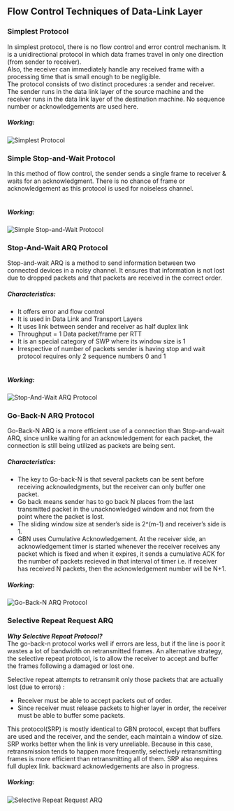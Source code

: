 ## Flow Control Techniques of Data-Link Layer
### Simplest Protocol
In simplest protocol, there is no flow control and error control mechanism. It is a unidirectional protocol in which data frames travel in only one direction (from sender to receiver). <br>
Also, the receiver can immediately handle any received frame with a processing time that is small enough to be negligible. <br>
The protocol consists of two distinct procedures :a sender and receiver. The sender runs in the data link layer of the source machine and the receiver runs in the data link layer of the destination machine. No sequence number or acknowledgements are used here. <br>

##### Working:
![Simplest Protocol](https://10.100.13.215/16CO140/CO250-MP-121-124-140/raw/master/images/introduction/simplest.jpg "Simplest Protocol")

### Simple Stop-and-Wait Protocol
In this method of flow control, the sender sends a single frame to receiver & waits for an acknowledgment. There is no chance of frame or acknowledgement as this protocol is used for noiseless channel.
<br><br>

##### Working:<br>
![Simple Stop-and-Wait Protocol](https://10.100.13.215/16CO140/CO250-MP-121-124-140/raw/master/images/introduction/StopWaitProtocol.jpg "Simple Stop-and-Wait Protocol")

### Stop-And-Wait ARQ Protocol

Stop-and-wait ARQ is a method to send information between two connected devices in a noisy channel. It ensures that information is not lost due to dropped packets and that packets are received in the correct order. <br>

##### Characteristics:<br>
* It offers error and flow control<br>
* It is used in Data Link and Transport Layers<br>
* It uses link between sender and receiver as half duplex link<br>
* Throughput = 1 Data packet/frame per RTT<br>
* It is an special category of SWP where its window size is 1<br>
* Irrespective of number of packets sender is having stop and wait protocol  requires only  2 sequence numbers 0 and 1
<br><br>

##### Working: <br>
![Stop-And-Wait ARQ Protocol](https://10.100.13.215/16CO140/CO250-MP-121-124-140/raw/master/images/introduction/StopandWaitARQ.png "Stop-And-Wait ARQ Protocol")

### Go-Back-N ARQ Protocol
Go-Back-N ARQ is a more efficient use of a connection than Stop-and-wait ARQ, since unlike waiting for an acknowledgement for each packet, the connection is still being utilized as packets are being sent. 
##### Characteristics:
* The key to Go-back-N is that several packets can be sent before receiving acknowledgments, but the receiver can only buffer one packet.
* Go back means sender has to go back N places from the last transmitted packet in the unacknowledged window and not from the point where the packet is lost. 
* The sliding window size at sender’s side is 2^(m-1) and receiver’s side is 1. 
* GBN uses Cumulative Acknowledgement. At the receiver side, an acknowledgement timer is started whenever the receiver receives any packet which is fixed and when it expires, it sends a cumulative ACK for the number of packets recieved in that interval of timer i.e. if receiver has received N packets, then the acknowledgement number will be N+1.

##### Working: <br>
![Go-Back-N ARQ Protocol](https://10.100.13.215/16CO140/CO250-MP-121-124-140/raw/master/images/introduction/gobackn.jpeg "Go-Back-N ARQ Protocol")

### Selective Repeat Request ARQ

***Why Selective Repeat Protocol?***<br>
The go-back-n protocol works well if errors are less, but if the line is poor it wastes a lot of bandwidth on retransmitted frames. An alternative strategy, the selective repeat protocol, is to allow the receiver to accept and buffer the frames following a damaged or lost one.

Selective repeat attempts to retransmit only those packets that are actually lost (due to errors) :
* Receiver must be able to accept packets out of order.
* Since receiver must release packets to higher layer in order, the receiver must be able to buffer some packets.

This protocol(SRP) is mostly identical to GBN protocol, except that buffers are used and the receiver, and the sender, each maintain a window of size. SRP works better when the link is very unreliable. Because in this case, retransmission tends to happen more frequently, selectively retransmitting frames is more efficient than retransmitting all of them. SRP also requires full duplex link. backward acknowledgements are also in progress.

##### Working:
![Selective Repeat Request ARQ](https://10.100.13.215/16CO140/CO250-MP-121-124-140/raw/master/images/introduction/selectiverepeat.jpg "Selective Repeat Request ARQ")